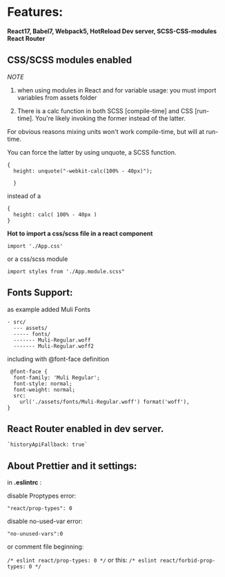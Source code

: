 # Features:

**React17, Babel7, Webpack5, HotReload Dev server, SCSS-CSS-modules React Router**

## CSS/SCSS modules enabled

_NOTE_

1. when using modules in React and for variable usage: you must import variables from assets folder

2. There is a calc function in both SCSS [compile-time] and CSS [run-time]. You're likely invoking the former instead of the latter.

For obvious reasons mixing units won't work compile-time, but will at run-time.

You can force the latter by using unquote, a SCSS function.

```
{
  height: unquote("-webkit-calc(100% - 40px)");

  }

```

instead of a

```
{
  height: calc( 100% - 40px )
}
```

**Hot to import a css/scss file in a react component**

`import './App.css'`

or a css/scss module

`import styles from './App.module.scss"`

## Fonts Support:

as example added Muli Fonts

```
- src/
  --- assets/
  ----- fonts/
  ------- Muli-Regular.woff
  ------- Muli-Regular.woff2

```

including with @font-face definition

```
 @font-face {
  font-family: 'Muli Regular';
  font-style: normal;
  font-weight: normal;
  src:
    url('./assets/fonts/Muli-Regular.woff') format('woff'),
}
```

## React Router enabled in dev server.

    `historyApiFallback: true`

## About Prettier and it settings:

in **.eslintrc** :

disable Proptypes error:

`"react/prop-types": 0`

disable no-used-var error:

`"no-unused-vars":0`

or comment file beginning:

`/* eslint react/prop-types: 0 */`
or this:
`/* eslint react/forbid-prop-types: 0 */`
